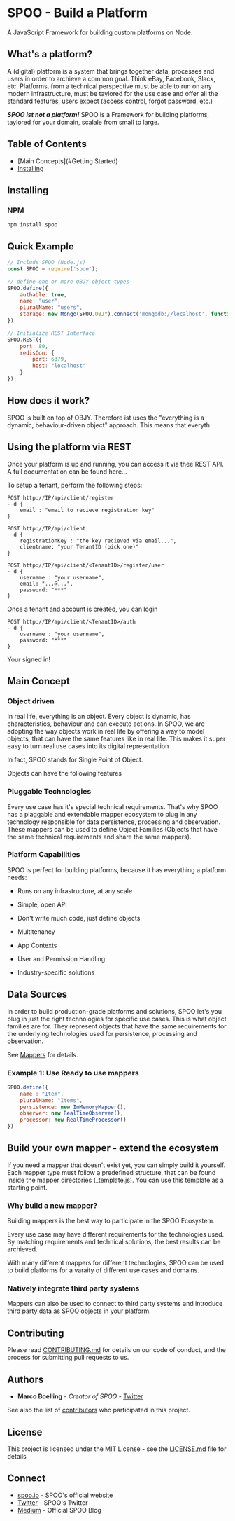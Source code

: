# SPOO - Build a Platform

A JavaScript Framework for building custom platforms on Node.

## What's a platform?

A (digital) platform is a system that brings together data, processes and users in order to archieve a common goal. Think eBay, Facebook, Slack, etc.
Platforms, from a technical perspective must be able to run on any modern infrastructure, must be taylored for the use case and offer all the standard features, users expect (access control, forgot password, etc.)

***SPOO ist not a platform!*** SPOO is a Framework for building platforms, taylored for your domain, scalale from small to large.


## Table of Contents

- [Main Concepts](#Getting Started)
- [Installing](dgs)


## Installing

### NPM

```shell
npm install spoo
```

## Quick Example


```javascript
// Include SPOO (Node.js)
const SPOO = require('spoo');

// define one or more OBJY object types
SPOO.define({
    authable: true,
    name: "user",
    pluralName: "users",
    storage: new Mongo(SPOO.OBJY).connect('mongodb://localhost', function(data) { }, function(data) { })
})

// Initialize REST Interface
SPOO.REST({
    port: 80,
    redisCon: {
        port: 6379,
        host: "localhost"
    }
});
```

## How does it work?

SPOO is built on top of OBJY. Therefore ist uses the "everything is a dynamic, behaviour-driven object" approach. This means that everyth

## Using the platform via REST

Once your platform is up and running, you can access it via thee REST API. A full documentation can be found here...

To setup a tenant, perform the following steps:


```shell
POST http://IP/api/client/register
- d {
	email : "email to recieve registration key"
}
```

```shell
POST http://IP/api/client
- d {
	registrationKey : "the key recieved via email...",
	clientname: "your TenantID (pick one)"
}
```

```shell
POST http://IP/api/client/<TenantID>/register/user
- d {
	username : "your username",
	email: "...@...",
	password: "***"
}
```

Once a tenant and account is created, you can login

```shell
POST http://IP/api/client/<TenantID>/auth
- d {
	username : "your username",
	password: "***"
}
```

Your signed in!


## Main Concept

### Object driven

In real life, everything is an object. Every object is dynamic, has characteristics, behaviour and can execute actions. In SPOO, we are adopting the way objects work in real life by offering a way to model objects, that can have the same features like in real life. This makes it super easy to turn real use cases into its digital representation

In fact, SPOO stands for Single Point of Object.

Objects can have the following features

### Pluggable Technologies

Every use case has it's special technical requirements. That's why SPOO has a plaggable and extendable mapper ecosystem to plug in any technology responsible for data persistence, processing and observation. These mappers can be used to define Object Families (Objects that have the same technical requirements and share the same mappers).

### Platform Capabilities

SPOO is perfect for building platforms, because it has everything a platform needs:

- Runs on any infrastructure, at any scale

- Simple, open API

- Don't write much code, just define objects

- Multitenancy

- App Contexts

- User and Permission Handling

- Industry-specific solutions


## Data Sources

In order to build production-grade platforms and solutions, SPOO let's you plug in just the right technologies for specific use cases. This is what object families are for. They represent objects that have the same requirements for the underlying technologies used for persistence, processing and observation.

See [Mappers](#mappers) for details.


### Example 1: Use Ready to use mappers
```javascript
SPOO.define({
	name : "Item",
	pluralName: "Items",
	persistence: new InMemoryMapper(),
	observer: new RealTimeObserver(),
	processor: new RealTimeProcessor()
})
```


## Build your own mapper - extend the ecosystem

If you need a mapper that doesn't exist yet, you can simply build it yourself. Each mapper type must follow a predefined structure, that can be found inside the mapper directories (_template.js). You can use this template as a starting point.

### Why build a new mapper?

Building mappers is the best way to participate in the SPOO Ecosystem. 

Every use case may have different requirements for the technologies used. By matching requirements and technical solutions, the best results can be archieved.

With many different mappers for different technologies, SPOO can be used to build platforms for a varaity of different use cases and domains.

### Natively integrate third party systems

Mappers can also be used to connect to third party systems and introduce third party data as SPOO objects in your platform.


## Contributing

Please read [CONTRIBUTING.md](https://gist.github.com/PurpleBooth/b24679402957c63ec426) for details on our code of conduct, and the process for submitting pull requests to us.


## Authors

* **Marco Boelling** - *Creator of SPOO* - [Twitter](https://twitter.com/marcoboelling)

See also the list of [contributors](https://github.com/your/project/contributors) who participated in this project.

## License

This project is licensed under the MIT License - see the [LICENSE.md](LICENSE.md) file for details

## Connect

* [spoo.io](https://spoo.io) - SPOO's official website
* [Twitter](https://www.twitter.com/spooio) - SPOO's Twitter
* [Medium](https://medium.com/spoo-io) - Official SPOO Blog

